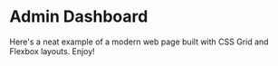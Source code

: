 # Admin Dashboard

Here's a neat example of a modern web page built with CSS Grid and Flexbox layouts. Enjoy!
